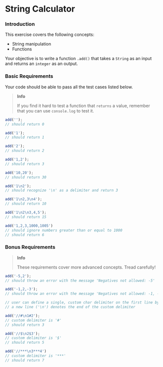 # String Calculator
### Introduction
This exercise covers the following concepts: 
- String manipulation
- Functions

Your objective is to write a function `.add()` that takes a `String` as an input and returns an `integer` as an output.

### Basic Requirements
Your code should be able to pass all the test cases listed below.

> **Info**
>
> If you find it hard to test a function that `returns` a value, remember that you can use `console.log` to test it.
 
```javascript
add('');
// should return 0
```

```javascript
add('1');
// should return 1

add('2');
// should return 2
```

```javascript
add('1,2');
// should return 3

add('10,20');
// should return 30
```

```javascript
add('1\n2');
// should recognize '\n' as a delimiter and return 3
```

```javascript
add('1\n2,3\n4');
// should return 10

add('1\n2\n3,4,5');
// should return 15
```

```javascript
add('1,2,3,1000,1005')
// should ignore numbers greater than or equal to 1000
// should return 6
```


### Bonus Requirements

> **Info**
>
> These requirements cover more advanced concepts. Tread carefully!

```javascript
add('-5,2');
// should throw an error with the message 'Negatives not allowed: -5'

add('-1,2,-3');
// should throw an error with the message 'Negatives not allowed: -1, -3'
````

```javascript
// user can define a single, custom char delimiter on the first line by using '//'
// a new line ('\n') denotes the end of the custom delimiter

add('//#\n1#2');
// custom delimiter is '#'
// should return 3

add('//$\n2$3');
// custom delimiter is '$'
// should return 5
```

```javascript
add('//***\n3***4')
// custom delimiter is '***'
// should return 7
```
